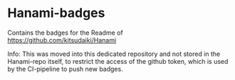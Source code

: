 # Hanami-badges

Contains the badges for the Readme of https://github.com/kitsudaiki/Hanami

Info: This was moved into this dedicated repository and not stored in the Hanami-repo itself, to restrict the access of the github token, which is used by the CI-pipeline to push new badges.
